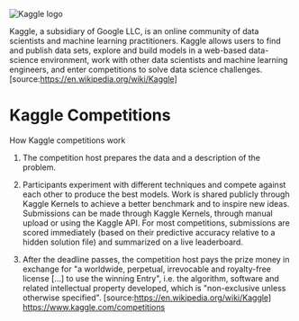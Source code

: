 ![Kaggle logo](https://upload.wikimedia.org/wikipedia/commons/7/7c/Kaggle_logo.png)

Kaggle, a subsidiary of Google LLC, is an online community of data scientists and machine learning practitioners. Kaggle allows users to find and publish data sets, explore and build models in a web-based data-science environment, work with other data scientists and machine learning engineers, and enter competitions to solve data science challenges.
[source:https://en.wikipedia.org/wiki/Kaggle]


# Kaggle Competitions

How Kaggle competitions work

1. The competition host prepares the data and a description of the problem.

2. Participants experiment with different techniques and compete against each other to produce the best models. Work is shared publicly through Kaggle Kernels to achieve a better benchmark and to inspire new ideas. Submissions can be made through Kaggle Kernels, through manual upload or using the Kaggle API. For most competitions, submissions are scored immediately (based on their predictive accuracy relative to a hidden solution file) and summarized on a live leaderboard.

3. After the deadline passes, the competition host pays the prize money in exchange for "a worldwide, perpetual, irrevocable and royalty-free license [...] to use the winning Entry", i.e. the algorithm, software and related intellectual property developed, which is "non-exclusive unless otherwise specified".
[source:https://en.wikipedia.org/wiki/Kaggle]
https://www.kaggle.com/competitions
